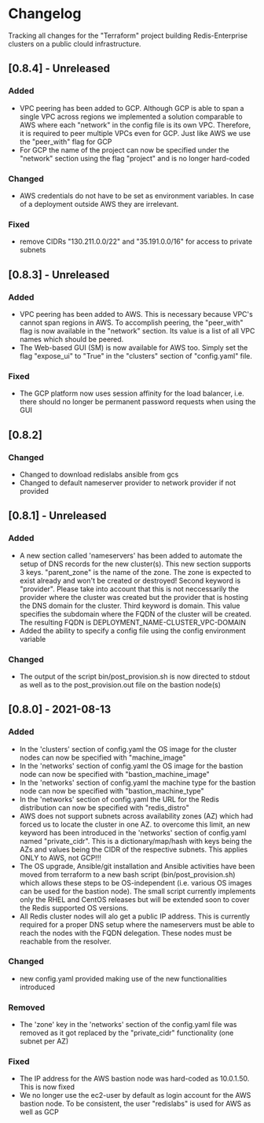 # Changelog

Tracking all changes for the "Terraform" project building Redis-Enterprise
clusters on a public clould infrastructure.

## [0.8.4] - Unreleased
### Added
- VPC peering has been added to GCP. Although GCP is able to span a single VPC across
  regions we implemented a solution comparable to AWS where each "network" in the
  config file is its own VPC. Therefore, it is required to peer multiple VPCs
  even for GCP. Just like AWS we use the "peer_with" flag for GCP
- For GCP the name of the project can now be specified under the "network" section
  using the flag "project" and is no longer hard-coded
### Changed
- AWS credentials do not have to be set as environment variables. In case of
  a deployment outside AWS they are irrelevant.
### Fixed
- remove CIDRs "130.211.0.0/22" and "35.191.0.0/16" for access to private subnets

## [0.8.3] - Unreleased
### Added
- VPC peering has been added to AWS. This is necessary because VPC's cannot span regions 
  in AWS. To accomplish peering, the "peer_with" flag is now available in the "network" section. 
  Its value is a list of all VPC names which should be peered.
- The Web-based GUI (SM) is now available for AWS too. Simply set the flag "expose_ui" to 
  "True" in the "clusters" section of "config.yaml" file.
### Fixed
- The GCP platform now uses session affinity for the load balancer, i.e. there should
  no longer be permanent password requests when using the GUI

## [0.8.2]
### Changed
- Changed to download redislabs ansible from gcs
- Changed to default nameserver provider to network provider if not provided

## [0.8.1] - Unreleased
### Added
- A new section called 'nameservers' has been added to automate the setup of
  DNS records for the new cluster(s). This new
  section supports 3 keys. "parent_zone" is the name of the zone. The zone
  is expected to exist already and won't be created or destroyed! Second keyword 
  is "provider". Please take into account that this is not neccessarily the provider where
  the cluster was created but the provider that is hosting the DNS domain for
  the cluster. Third keyword is domain.  This value specifies the subdomain where the
  FQDN of the cluster will be created.  The resulting FQDN is
  DEPLOYMENT_NAME-CLUSTER_VPC-DOMAIN
- Added the ability to specify a config file using the config environment variable
 
### Changed
- The output of the script bin/post_provision.sh is now directed to stdout 
  as well as to the post_provision.out file on the bastion node(s)

## [0.8.0] - 2021-08-13
### Added
- In the 'clusters' section of config.yaml the OS image for the cluster nodes
  can now be specified with "machine_image"
- In the 'networks' section of config.yaml the OS image for the bastion node
  can now be specified with "bastion_machine_image" 
- In the 'networks' section of config.yaml the machine type for the bastion node
  can now be specified with "bastion_machine_type"
- In the 'networks' section of config.yaml the URL for the Redis distribution
  can now be specified with "redis_distro"
- AWS does not support subnets across availability zones (AZ) which had forced 
  us to locate the cluster in one AZ. to overcome this limit, an new keyword has 
  been introduced in the 'networks' section of config.yaml named "private_cidr". 
  This is a dictionary/map/hash with keys being the AZs and values being the 
  CIDR of the respective subnets. This applies ONLY to AWS, not GCP!!!
- The OS upgrade, Ansible/git installation and Ansible activities have been
  moved from terraform to a new bash script (bin/post_provision.sh) which 
  allows these steps to be OS-independent (i.e. various OS images can be
  used for the bastion node). The small script currently implements only the 
  RHEL and CentOS releases but will be extended soon to cover the Redis
  supported OS versions.
- All Redis cluster nodes will alo get a public IP address. This is 
  currently required for a proper DNS setup where the nameservers must be
  able to reach the nodes with the FQDN delegation. These nodes must
  be reachable from the resolver.
### Changed
- new config.yaml provided making use of the new functionalities introduced
### Removed
- The 'zone' key in the 'networks' section of the config.yaml file was removed 
  as it got replaced by the "private_cidr" functionality (one subnet per AZ)
### Fixed
- The IP address for the AWS bastion node was hard-coded as 10.0.1.50. This
  is now fixed
- We no longer use the ec2-user by default as login account for the AWS
  bastion node. To be consistent, the user "redislabs" is used for AWS
  as well as GCP
  
